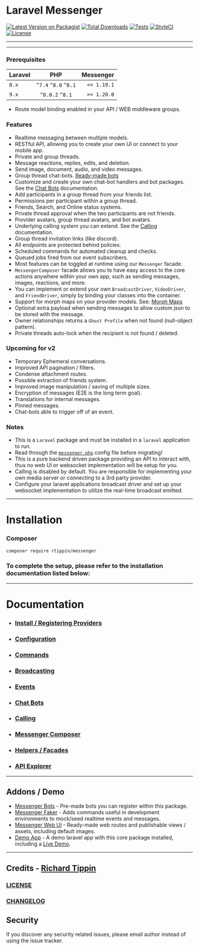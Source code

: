 # Laravel Messenger

[![Latest Version on Packagist][ico-version]][link-packagist]
[![Total Downloads][ico-downloads]][link-downloads]
[![Tests][ico-test]][link-test]
[![StyleCI][ico-styleci]][link-styleci]
[![License][ico-license]][link-license]

---

---

### Prerequisites

| Laravel |         PHP          |   Messenger |
| ------- | :------------------: | ----------: |
| `8.x`   | `^7.4` `^8.0` `^8.1` | `<= 1.19.1` |
| `9.x`   |   `^8.0.2` `^8.1`    | `>= 1.20.0` |

- Route model binding enabled in your API / WEB middleware groups.

### Features

- Realtime messaging between multiple models.
- RESTful API, allowing you to create your own UI or connect to your mobile app.
- Private and group threads.
- Message reactions, replies, edits, and deletion.
- Send image, document, audio, and video messages.
- Group thread chat-bots. [Ready-made bots][link-messenger-bots]
- Customize and create your own chat-bot handlers and bot packages. See the [Chat Bots][link-chat-bots] documentation.
- Add participants in a group thread from your friends list.
- Permissions per participant within a group thread.
- Friends, Search, and Online status systems.
- Private thread approval when the two participants are not friends.
- Provider avatars, group thread avatars, and bot avatars.
- Underlying calling system you can extend. See the [Calling][link-calling] documentation.
- Group thread invitation links (like discord).
- All endpoints are protected behind policies.
- Scheduled commands for automated cleanup and checks.
- Queued jobs fired from our event subscribers.
- Most features can be toggled at runtime using our `Messenger` facade.
- `MessengerComposer` facade allows you to have easy access to the core actions anywhere within your own app, such as sending messages, images, reactions, and more.
- You can implement or extend your own `BroadcastDriver`, `VideoDriver`, and `FriendDriver`, simply by binding your classes into the container.
- Support for morph maps on your provider models. See: [Morph Maps][link-morph-maps]
- Optional extra payload when sending messages to allow custom json to be stored with the message.
- Owner relationships returns a `Ghost Profile` when not found (null-object pattern).
- Private threads auto-lock when the recipient is not found / deleted.

### Upcoming for v2

- Temporary Ephemeral conversations.
- Improved API pagination / filters.
- Condense attachment routes.
- Possible extraction of friends system.
- Improved image manipulation / saving of multiple sizes.
- Encryption of messages (E2E is the long term goal).
- Translations for internal messages.
- Pinned messages.
- Chat-bots able to trigger off of an event.

### Notes

- This is a `Laravel` package and must be installed in a `laravel` application to run.
- Read through the [`messenger.php`][link-config] config file before migrating!
- This is a pure backend driven package providing an API to interact with, thus no web UI or websocket implementation will be setup for you.
- Calling is disabled by default. You are responsible for implementing your own media server or connecting to a 3rd party provider.
- Configure your laravel applications broadcast driver and set up your websocket implementation to utilize the real-time broadcast emitted.

---

# Installation

### Composer

```bash
composer require rtippin/messenger
```

### To complete the setup, please refer to the installation documentation listed below:

---

# Documentation

- ### [Install / Registering Providers][link-installation]
- ### [Configuration][link-configuration]
- ### [Commands][link-commands]
- ### [Broadcasting][link-broadcasting]
- ### [Events][link-events]
- ### [Chat Bots][link-chat-bots]
- ### [Calling][link-calling]
- ### [Messenger Composer][link-messenger-composer]
- ### [Helpers / Facades][link-helpers]
- ### [API Explorer][link-api-explorer]

---

## Addons / Demo

- [Messenger Bots][link-messenger-bots] - Pre-made bots you can register within this package.
- [Messenger Faker][link-messenger-faker] - Adds commands useful in development environments to mock/seed realtime events and messages.
- [Messenger Web UI][link-messenger-ui] - Ready-made web routes and publishable views / assets, including default images.
- [Demo App][link-demo-source] - A demo laravel app with this core package installed, including a [Live Demo][link-live-demo].

---

## Credits - [Richard Tippin][link-author]

### [LICENSE][link-license]

### [CHANGELOG][link-changelog]

## Security

If you discover any security related issues, please email author instead of using the issue tracker.

[ico-version]: https://img.shields.io/packagist/v/rtippin/messenger.svg?style=plastic&cacheSeconds=3600
[ico-downloads]: https://img.shields.io/packagist/dt/rtippin/messenger.svg?style=plastic&cacheSeconds=3600
[ico-styleci]: https://styleci.io/repos/309521487/shield?style=plastic&cacheSeconds=3600
[ico-license]: https://img.shields.io/github/license/RTippin/messenger?style=plastic
[link-packagist]: https://packagist.org/packages/rtippin/messenger
[link-test]: https://github.com/RTippin/messenger/actions
[ico-test]: https://img.shields.io/github/workflow/status/rtippin/messenger/tests?style=plastic
[link-downloads]: https://packagist.org/packages/rtippin/messenger
[link-license]: https://packagist.org/packages/rtippin/messenger
[link-styleci]: https://styleci.io/repos/309521487
[link-author]: https://github.com/rtippin
[link-config]: https://github.com/RTippin/messenger/blob/1.x/config/messenger.php
[link-api-explorer]: https://tippindev.com/api-explorer
[link-morph-maps]: https://laravel.com/docs/8.x/eloquent-relationships#custom-polymorphic-types
[link-messenger-bots]: https://github.com/RTippin/messenger-bots
[link-messenger-faker]: https://github.com/RTippin/messenger-faker
[link-messenger-ui]: https://github.com/RTippin/messenger-ui
[link-demo-source]: https://github.com/RTippin/messenger-demo
[link-live-demo]: https://tippindev.com
[link-installation]: docs/Installation.md
[link-configuration]: docs/Configuration.md
[link-commands]: docs/Commands.md
[link-broadcasting]: docs/Broadcasting.md
[link-events]: docs/Events.md
[link-calling]: docs/Calling.md
[link-chat-bots]: docs/ChatBots.md
[link-helpers]: docs/Helpers.md
[link-messenger-composer]: docs/Composer.md
[link-changelog]: https://github.com/RTippin/messenger/blob/1.x/CHANGELOG.md
[link-license]: https://github.com/RTippin/messenger/blob/1.x/LICENSE.md
